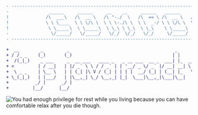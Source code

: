 ```diff
- ---------------------------------------------------------------------------------------------------------------------- -
-               ______     ______     __    __     ______   ______     ______     __     ______   ______                 -
!              /\  ___\   /\  __ \   /\ "-./  \   /\  == \ /\  __ \   /\  ___\   /\ \   /\__  _\ /\  ___\                !
!              \ \ \____  \ \ \/\ \  \ \ \-./\ \  \ \  _-/ \ \ \/\ \  \ \___  \  \ \ \  \/_/\ \/ \ \  __\                !
!               \ \_____\  \ \_____\  \ \_\ \ \_\  \ \_\    \ \_____\  \/\_____\  \ \_\    \ \_\  \ \_____\              !
-                \/_____/   \/_____/   \/_/  \/_/   \/_/     \/_____/   \/_____/   \/_/     \/_/   \/_____/              -
- ---------------------------------------------------------------------------------------------------------------------- -
```
```diff
+  __        _         _                                        _                                      _ _            __ +
+ / /_ _    (_)       (_)                                      | |                                    | | |        _ _\ \+
+  /(_|_)    _ ___     _  __ ___   ____ _   _ __ ___  __ _  ___| |_  __   ___   _  ___   _____   _____| | |_ ___  (_|_)\ +
+ <         | / __|   | |/ _` \ \ / / _` | | '__/ _ \/ _` |/ __| __| \ \ / / | | |/ _ \ / __\ \ / / _ \ | __/ _ \       >+
+  \ _ _    | \__ \   | | (_| |\ V / (_| | | | |  __/ (_| | (__| |_   \ V /| |_| |  __/ \__ \\ V /  __/ | ||  __/  _ _ / +
+ \_(_|_)   | |___/   | |\__,_| \_/ \__,_| |_|  \___|\__,_|\___|\__|   \_/  \__,_|\___| |___/ \_/ \___|_|\__\___| (_|_)_/+
+          _/ |      _/ |                                                                                                +
+         |__/      |__/                                                                                                 +
```

![You had enough privilege for rest while you living because you can have comfortable relax after you die though.](https://res.cloudinary.com/practicaldev/image/fetch/s--sy8ZkrUV--/c_imagga_scale,f_auto,fl_progressive,h_420,q_auto,w_1000/https://dev-to-uploads.s3.amazonaws.com/uploads/articles/av606rjwkei2acvjjzhj.png)
